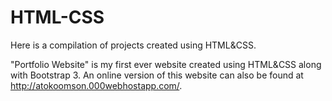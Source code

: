 # HTML-CSS
Here is a compilation of projects created using HTML&CSS.

"Portfolio Website" is my first ever website created using HTML&CSS along with Bootstrap 3.
An online version of this website can also be found at http://atokoomson.000webhostapp.com/. 
